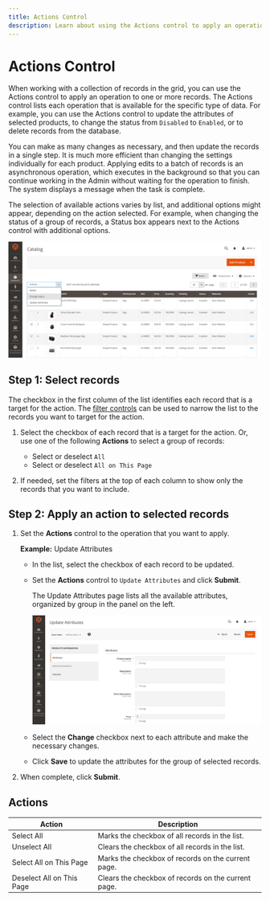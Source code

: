 ```yaml
---
title: Actions Control
description: Learn about using the Actions control to apply an operation to one or more records in the Admin.
---
```

# Actions Control

When working with a collection of records in the grid, you can use the Actions control to apply an operation to one or more records. The Actions control lists each operation that is available for the specific type of data. For example, you can use the Actions control to update the attributes of selected products, to change the status from `Disabled` to `Enabled`, or to delete records from the database.

You can make as many changes as necessary, and then update the records in a single step. It is much more efficient than changing the settings individually for each product. Applying edits to a batch of records is an asynchronous operation, which executes in the background so that you can continue working in the Admin without waiting for the operation to finish. The system displays a message when the task is complete.

The selection of available actions varies by list, and additional options might appear, depending on the action selected. For example, when changing the status of a group of records, a Status box appears next to the Actions control with additional options.

![Applying an action to selected records](./assets/actions-change-status.png)<!-- zoom -->

## Step 1: Select records

The checkbox in the first column of the list identifies each record that is a target for the action. The [filter controls](admin-grid-controls.md) can be used to narrow the list to the records you want to target for the action.

1. Select the checkbox of each record that is a target for the action. Or, use one of the following **Actions** to select a group of records:

   - Select or deselect  `All`
   - Select or deselect `All on This Page`

1. If needed, set the filters at the top of each column to show only the records that you want to include.

## Step 2: Apply an action to selected records

1. Set the **Actions** control to the operation that you want to apply.

   **Example:** Update Attributes

   - In the list, select the checkbox of each record to be updated.

   - Set the **Actions** control to `Update Attributes` and click **Submit**.

      The Update Attributes page lists all the available attributes, organized by group in the panel on the left.

      ![Update Attributes page](./assets/action-update-attributes.png)<!-- zoom -->

   - Select the **Change** checkbox next to each attribute and make the necessary changes.

   - Click **Save** to update the attributes for the group of selected records.

1. When complete, click **Submit**.

## Actions

|Action|Description|
|--- |--- |
|Select All|Marks the checkbox of all records in the list.|
|Unselect All|Clears the checkbox of all records in the list.|
|Select All on This Page|Marks the checkbox of records on the current page.|
|Deselect All on This Page|Clears the checkbox of  records on the current page.|
